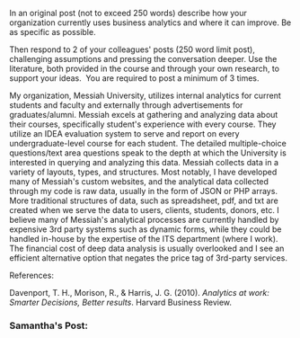 In an original post (not to exceed 250 words) describe how your organization currently uses business analytics and where it can improve. Be as specific as possible.

Then respond to 2 of your colleagues' posts (250 word limit post), challenging assumptions and pressing the conversation deeper. Use the literature, both provided in the course and through your own research, to support your ideas.  You are required to post a minimum of 3 times.

My organization, Messiah University, utilizes internal analytics for current students and faculty and externally through advertisements for graduates/alumni. Messiah excels at gathering and analyzing data about their courses, specifically student's experience with every course. They utilize an IDEA evaluation system to serve and report on every undergraduate-level course for each student. The detailed multiple-choice questions/text area questions speak to the depth at which the University is interested in querying and analyzing this data. Messiah collects data in a variety of layouts, types, and structures. Most notably, I have developed many of Messiah's custom websites, and the analytical data collected through my code is raw data, usually in the form of JSON or PHP arrays. More traditional structures of data, such as spreadsheet, pdf, and txt are created when we serve the data to users, clients, students, donors, etc. I believe many of Messiah's analytical processes are currently handled by expensive 3rd party systems such as dynamic forms, while they could be handled in-house by the expertise of the ITS department (where I work). The financial cost of deep data analysis is usually overlooked and I see an efficient alternative option that negates the price tag of 3rd-party services.

References:

Davenport, T. H., Morison, R., & Harris, J. G. (2010). _Analytics at work: Smarter Decisions, Better results_. Harvard Business Review.


### Samantha's Post:
